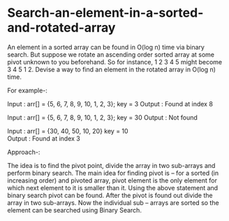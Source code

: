# Search-an-element-in-a-sorted-and-rotated-array
An element in a sorted array can be found in O(log n) time via binary search. But suppose we rotate an ascending order sorted array at some pivot unknown to you beforehand. So for instance, 1 2 3 4 5 might become 3 4 5 1 2. Devise a way to find an element in the rotated array in O(log n) time.

For example-:

Input  : arr[] = {5, 6, 7, 8, 9, 10, 1, 2, 3};
         key = 3
Output : Found at index 8

Input  : arr[] = {5, 6, 7, 8, 9, 10, 1, 2, 3};
         key = 30
Output : Not found

Input : arr[] = {30, 40, 50, 10, 20}
        key = 10   
Output : Found at index 3

Approach-: 

The idea is to find the pivot point, divide the array in two sub-arrays and perform binary search.
The main idea for finding pivot is – for a sorted (in increasing order) and pivoted array, pivot element is the only element for which next element to it is smaller than it.
Using the above statement and binary search pivot can be found.
After the pivot is found out divide the array in two sub-arrays.
Now the individual sub – arrays are sorted so the element can be searched using Binary Search.
